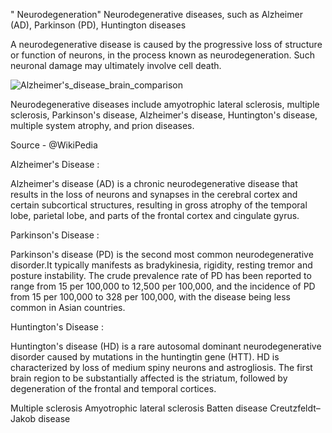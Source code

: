 " Neurodegeneration" 
Neurodegenerative diseases, such as Alzheimer (AD), Parkinson (PD), Huntington diseases



A neurodegenerative disease is caused by the progressive loss of structure or function of neurons, in the process known as neurodegeneration. Such neuronal damage may ultimately involve cell death.



![Alzheimer's_disease_brain_comparison](https://github.com/saurabhkaramankar/Neurodegeneration/assets/70636541/690793e6-ce44-4d5a-911e-32ba4413206b)


Neurodegenerative diseases include amyotrophic lateral sclerosis, multiple sclerosis, Parkinson's disease, Alzheimer's disease, Huntington's disease, multiple system atrophy, and prion diseases.

Source - @WikiPedia

Alzheimer's Disease :

Alzheimer's disease (AD) is a chronic neurodegenerative disease that results in the loss of neurons and synapses in the cerebral cortex and certain subcortical structures, resulting in gross atrophy of the temporal lobe, parietal lobe, and parts of the frontal cortex and cingulate gyrus.

Parkinson's Disease :

Parkinson's disease (PD) is the second most common neurodegenerative disorder.It typically manifests as bradykinesia, rigidity, resting tremor and posture instability. The crude prevalence rate of PD has been reported to range from 15 per 100,000 to 12,500 per 100,000, and the incidence of PD from 15 per 100,000 to 328 per 100,000, with the disease being less common in Asian countries.

Huntington's Disease :

Huntington's disease (HD) is a rare autosomal dominant neurodegenerative disorder caused by mutations in the huntingtin gene (HTT). HD is characterized by loss of medium spiny neurons and astrogliosis. The first brain region to be substantially affected is the striatum, followed by degeneration of the frontal and temporal cortices.

Multiple sclerosis      Amyotrophic lateral sclerosis       Batten disease        Creutzfeldt–Jakob disease
